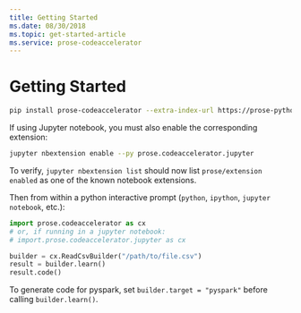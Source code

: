 ```yaml
---
title: Getting Started
ms.date: 08/30/2018
ms.topic: get-started-article
ms.service: prose-codeaccelerator
---
```


# Getting Started

```bash
pip install prose-codeaccelerator --extra-index-url https://prose-python-packages.azurewebsites.net
```

If using Jupyter notebook, you must also enable the corresponding extension:

```bash
jupyter nbextension enable --py prose.codeaccelerator.jupyter
```

To verify, `jupyter nbextension list` should now list `prose/extension enabled` as one of the known notebook extensions.

Then from within a python interactive prompt (`python`, `ipython`, `jupyter notebook`, etc.):

``` python
import prose.codeaccelerator as cx 
# or, if running in a jupyter notebook: 
# import.prose.codeaccelerator.jupyter as cx 

builder = cx.ReadCsvBuilder("/path/to/file.csv")
result = builder.learn()
result.code()
```

To generate code for pyspark, set `builder.target = "pyspark"` before calling `builder.learn()`.
